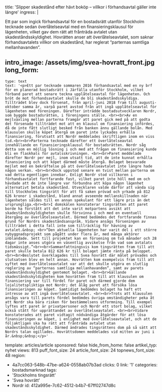 title: 'Slipper skadestånd efter hävt boköp – villkor i förhandsavtal gäller inte längre'
ingress: |
  <p>Ett par som ingick förhandsavtal för en bostadsrätt utanför Stockholm tecknade sedan överlåtelseavtal med en finansieringsklausul för lägenheten, vilket gav dem rätt att frånträda avtalet utan skadeståndsskyldighet. Hovrätten anser att överlåtelseavtalet, som saknar förhandsavtalets villkor om skadestånd, har reglerat “parternas samtliga mellanhavanden”.
  </p>
  
intro_image: /assets/img/svea-hovratt_front.jpg
long_form:
  -
    type: text
    text: '<p>Ett par tecknade sommaren 2016 förhandsavtal med en ny brf för en planerad bostadsrätt i Järfälla utanför Stockholm, vilket förband paret att senare teckna upplåtelseavtal för lägenheten. Och bröt de mot förhandsavtalet skulle de bli skadeståndsskyldiga. Tillträdet blev dock försenat, från april-juni 2018 fram till augusti-oktober samma år, varpå paret avstod från att ingå upplåtelseavtal för lägenheten med föreningen. Därefter inträdde bostadsutvecklaren Nordr, som byggde bostadsrätten, i föreningens ställe. <br><br>Av en mejlväxling mellan parterna framgår att paret gick med på att godta det försenade tillträdet mot att en klausul om finansiering infördes, då de inte fått slutligt besked från banken ännu gällande bolån. Med klausulen skulle köpet återgå om paret inte lyckades erhålla finansiering, förutsatt att Nordr meddelades skriftligen inom en viss tid.<br><br>Parterna tecknade därefter ett överlåtelseavtal innehållande en finansieringsklausul för bostadsrätten. Nordr såg detta som en möjlig lösning i och med att frågan om finansiering kunde bli en flaskhals för avtalsskrivningen. <br><br>Paret meddelade därefter Nordr per mejl, inom utsatt tid, att de inte kunnat erhålla finansiering och att köpet därmed måste återgå. Bolaget besvarade mejlet med en bekräftelse på att överlåtelseavtalet inte längre hade någon verkan. <br><br>Dock uppstod senare en tvist mellan parterna om vad detta egentligen innebar. Enligt Nordr stod villkoren i förhandsavtalet fortfarande fast, vilket paret inte höll med om och hävdade att de inte längre var förbundna att köpa någon lägenhet alternativt betala skadestånd. Utvecklaren valde därför att vända sig till Stockholms tingsrätt för att få saken prövad och yrkade på 812 626 kronor i skadestånd, bland annat avseende mellanskillnaden när lägenheten såldes till en annan spekulant för ett lägre pris än det ursprungliga.<br><br>I domskälen konstaterar tingsrätten att paret borde ha förstått att det inte varit motpartens avsikt att skadeståndsskyldigheten skulle försvinna i och med en eventuell återgång av överlåtelseavtalet. Därmed bedömdes det fortfarande finnas grund för Nordrs skadeståndsanspråk. Vidare ansågs förseningen av tillträdet i detta fall inte som tillräcklig för hävning av avtalet.&nbsp; <br>“Den aktuella lägenheten har varit del i ett större nybyggnadsprojekt som pågått under flera år, med många aktörer inblandade. Sett till projektet kan en försening om två månader och 28 dagar inte anses utgöra en väsentlig avvikelse från vad som avtalats tidsmässigt.”<br><br>Sammanfattningsvis kom tingsrätten fram till att paret skulle betala 812 626 kr till bolaget jämte ränta på beloppet. <br><br>Beslutet överklagades till Svea hovrätt där målet prövades och slutsatsen blev en helt annan. Hovrätten kom exempelvis fram till att syftet med överlåtelseavtalet var att det skulle utgöra en slutlig reglering av “parternas samtliga mellanhavanden”, samt av parets skadeståndsskyldighet gentemot bolaget. <br><br>Gällande skadeståndsskyldigheten kom hovrätten fram till att klausulen om finansiering var till fördel för paret och därmed gjorde dem lojalitetspliktiga mot Nordr; det ålåg paret att försöka lösa finansieringen av köpet. Samtidigt bedömdes bolaget ha haft ett intresse av att ingå överlåtelseavtalet. <br><br>Trots att klausulen ansågs vara till parets fördel bedömdes övriga omständigheter peka åt att Nordr ska bära risken för bestämmelsens utformning. Till exempel lyftes att paret är privatpersoner och Nordr ett stort bolag, vilket också stått för upprättandet av överlåtelseavtalet. <br><br>Vidare konstaterades att paret vidtagit nödvändiga åtgärder för att lösa finansieringen av köpet, i enlighet med överlåtelseavtalet, och att de följaktligen ska ha rätt att frånträda avtalet utan skadeståndsskyldighet. Därmed ändrades tingsrättens dom på så sätt att Nordrs talan ogillades. Hovrättsdomen meddelades vid mitten av juni i år.&nbsp;&nbsp;</p>'
template: articles/article
sponsored: false
hide_from_home: false
artikel_typ: nyhet
views: 813
puff_font_size: 24
article_font_size: 24
topnews_font_size: 48
region:
  - 4a7cc063-548b-47be-a624-0558ab07b3ad
clicks: 0
link: '1'
categories: bostadsmarknad
tags:
  - 'Stockholms tingsrätt'
  - 'Svea hovrätt'
  - Nordr
id: 412a995e-7c62-4512-b4b7-67ff02747d8c
